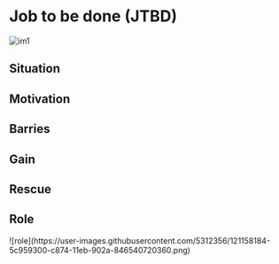 <h1>Job to be done (JTBD)</h1>

![im1](https://user-images.githubusercontent.com/5312356/121148514-0a507400-c86c-11eb-8bbd-195e526992f1.png)

<h2>Situation</h2>

<h2>Motivation</h2>

<h2>Barries</h2>

<h2>Gain</h2>

<h2>Rescue</h2>

<h2>Role</h2>
![role](https://user-images.githubusercontent.com/5312356/121158184-5c959300-c874-11eb-902a-846540720360.png)


